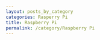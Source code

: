 ```yaml
---
layout: posts_by_category
categories: Rasperry Pi
title: Raspberry Pi
permalink: /category/Raspberry Pi
---
```

